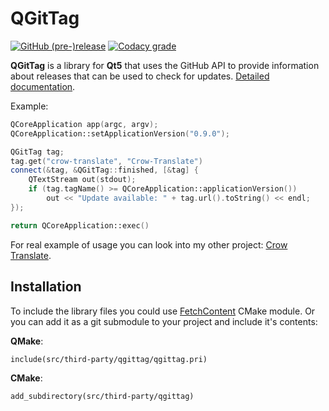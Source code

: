 # QGitTag

[![GitHub (pre-)release](https://img.shields.io/github/release/crow-translate/QGitTag/all.svg)](https://github.com/crow-translate/QGitTag/releases)
[![Codacy grade](https://img.shields.io/codacy/grade/7f0c4a716e5c48a4a02f0063af77c025.svg)](https://app.codacy.com/project/crow-translate/QGitTag/dashboard)

**QGitTag** is a library for **Qt5** that uses the GitHub API to provide information about releases that can be used to check for updates. [Detailed documentation](docs/QGitTag.md "Class documentation").

Example:

```cpp
QCoreApplication app(argc, argv);
QCoreApplication::setApplicationVersion("0.9.0");

QGitTag tag;
tag.get("crow-translate", "Crow-Translate")
connect(&tag, &QGitTag::finished, [&tag] {
    QTextStream out(stdout);
    if (tag.tagName() >= QCoreApplication::applicationVersion())
        out << "Update available: " + tag.url().toString() << endl;
});

return QCoreApplication::exec()
```

For real example of usage you can look into my other project: [Crow Translate](https://github.com/crow-translate/crow-translate "A simple and lightweight translator that allows to translate and say the selected text using the Google Translate API").

## Installation

To include the library files you could use [FetchContent](https://cmake.org/cmake/help/latest/module/FetchContent.html) CMake module. Or you can add it as a git submodule to your project and include it's contents:

**QMake**:

`include(src/third-party/qgittag/qgittag.pri)`

**CMake**:

`add_subdirectory(src/third-party/qgittag)`

